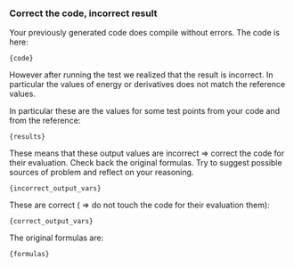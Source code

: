 
### Correct the code, incorrect result

Your previously generated code does compile without errors. The code is here:
```
{code}
```

However after running the test we realized that the result is incorrect. In particular the values of energy or derivatives does not match the reference values. 

In particular these are the values for some test points from your code and from the reference:
```
{results}
```

These means that these output values are incorrect => correct the code for their evaluation. Check back the original formulas.
Try to suggest possible sources of problem and reflect on your reasoning.  
```
{incorrect_output_vars}
```

These are correct ( => do not touch the code for their evaluation them):
```
{correct_output_vars}
```

The original formulas are:
```
{formulas}
```